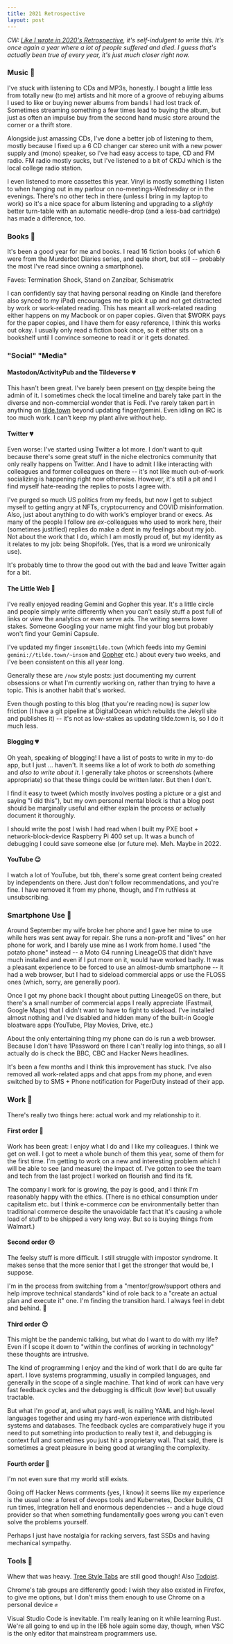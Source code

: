 ```yaml
---
title: 2021 Retrospective
layout: post
---
```


_CW: [Like I wrote in 2020's Retrospective][2020], it's self-indulgent to write this. It's once again a year where a lot of people suffered and died. I guess that's actually been true of every year, it's just much closer right now._
### Music 💚

I've stuck with listening to CDs and MP3s, honestly. I bought a little less from totally new (to me) artists and hit more of a groove of rebuying albums I used to like or buying newer albums from bands I had lost track of. Sometimes streaming something a few times lead to buying the album, but just as often an impulse buy from the second hand music store around the corner or a thrift store.

Alongside just amassing CDs, I've done a better job of listening to them, mostly because I fixed up a 6 CD changer car stereo unit with a new power supply and (mono) speaker, so I've had easy access to tape, CD and FM radio. FM radio mostly sucks, but I've listened to a bit of CKDJ which is the local college radio station.

I even listened to more cassettes this year. Vinyl is mostly something I listen to when hanging out in my parlour on no-meetings-Wednesday or in the evenings. There's no other tech in there (unless I bring in my laptop to work) so it's a nice space for album listening and upgrading to a _slightly_ better turn-table with an automatic needle-drop (and a less-bad cartridge) has made a difference, too.

### Books 💚

It's been a good year for me and books. I read 16 fiction books (of which 6 were from the Murderbot Diaries series, and quite short, but still -- probably the most I've read since owning a smartphone).

Faves: Termination Shock, Stand on Zanzibar, Schismatrix

I can confidently say that having personal reading on Kindle (and therefore also synced to my iPad) encourages me to pick it up and not get distracted by work or work-related reading. This has meant all work-related reading either happens on my Macbook or on paper copies. Given that $WORK pays for the paper copies, and I have them for easy reference, I think this works out okay. I usually only read a fiction book once, so it either sits on a bookshelf until I convince someone to read it or it gets donated.

### "Social" "Media"

#### Mastodon/ActivityPub and the Tildeverse 💔

This hasn't been great. I've barely been present on [ttw](https://tiny.tilde.website/) despite being the admin of it. I sometimes check the local timeline and barely take part in the diverse and non-commercial wonder that is Fedi. I've rarely taken part in anything on [tilde.town](https://tilde.town/) beyond updating finger/gemini. Even idling on IRC is too much work. I can't keep my plant alive without help.

#### Twitter 💔

Even worse: I've started using Twitter a lot more. I don't want to quit because there's some great stuff in the niche electronics community that only really happens on Twitter. And I have to admit I like interacting with colleagues and former colleagues on there -- it's not like much out-of-work socializing is happening right now otherwise. However, it's still a pit and I find myself hate-reading the replies to posts I agree with.

I've purged so much US politics from my feeds, but now I get to subject myself to getting angry at NFTs, cryptocurrency and COVID misinformation. Also, just about anything to do with work's employer brand or execs. As many of the people I follow are _ex_-colleagues who used to work here, their (sometimes justified) replies do make a dent in my feelings about my job. Not about the work that I do, which I am mostly proud of, but my identity as it relates to my job: being Shopifolk. (Yes, that is a word we unironically use).

It's probably time to throw the good out with the bad and leave Twitter again for a bit.

#### The Little Web 💚

I've really enjoyed reading Gemini and Gopher this year. It's a little circle and people simply write differently when you can't easily stuff a post full of links or view the analytics or even serve ads. The writing seems lower stakes. Someone Googling your name might find your blog but probably won't find your Gemini Capsule.

I've updated my finger `insom@tilde.town` (which feeds into my Gemini `gemini://tilde.town/~insom` and [Gopher](https://proxy.vulpes.one/gopher/tilde.town/1/~insom) etc.) about every two weeks, and I've been consistent on this all year long.

Generally these are `/now` style posts: just documenting my current obsessions or what I'm currently working on, rather than trying to have a topic. This is another habit that's worked.

Even though posting to this blog (that you're reading now) is _super_ low friction (I have a git pipeline at DigitalOcean which rebuilds the Jekyll site and publishes it) -- it's not as low-stakes as updating tilde.town is, so I do it much less.

#### Blogging 💔

Oh yeah, speaking of blogging! I have a list of posts to write in my to-do app, but I just ... haven't. It seems like a lot of work to both _do_ something and _also to write about it_. I generally take photos or screenshots (where appropriate) so that these things could be written later. But then I don't.

I find it easy to tweet (which mostly involves posting a picture or a gist and saying "I did this"), but my own personal mental block is that a blog post should be marginally useful and either explain the process or actually document it thoroughly.

I should write the post I wish I had read when I built my PXE boot + network-block-device Raspberry Pi 400 set up. It was a bunch of debugging I could save someone else (or future me). Meh. Maybe in 2022.

#### YouTube 😐

I watch a lot of YouTube, but tbh, there's some great content being created by independents on there. Just don't follow recommendations, and you're fine. I have removed it from my phone, though, and I'm ruthless at unsubscribing.

### Smartphone Use 💚

Around September my wife broke her phone and I gave her mine to use while hers was sent away for repair. She runs a non-profit and "lives" on her phone for work, and I barely use mine as I work from home. I used "the potato phone" instead -- a Moto G4 running LineageOS that didn't have much installed and even if I put more on it, would have worked badly. It was a pleasant experience to be forced to use an almost-dumb smartphone -- it had a web browser, but I had to sideload commercial apps or use the FLOSS ones (which, sorry, are generally poor).

Once I got my phone back I thought about putting LineageOS on there, but there's a small number of commercial apps I really appreciate (Fastmail, Google Maps) that I didn't want to have to fight to sideload. I've installed almost nothing and I've disabled and hidden many of the built-in Google bloatware apps (YouTube, Play Movies, Drive, etc.)

About the only entertaining thing my phone can do is run a web browser. Because I don't have 1Password on there I can't really log into things, so all I actually do is check the BBC, CBC and Hacker News headlines.

It's been a few months and I think this improvement has stuck. I've also removed all work-related apps and chat apps from my phone, and even switched by to SMS + Phone notification for PagerDuty instead of their app.

### Work 🤷

There's really two things here: actual work and my relationship to it.

#### First order 💚

Work has been great: I enjoy what I do and I like my colleagues. I think we get on well. I got to meet a whole bunch of them this year, some of them for the first time. I'm getting to work on a new and interesting problem which I will be able to see (and measure) the impact of. I've gotten to see the team and tech from the last project I worked on flourish and find its fit.

The company I work for is growing, the pay is good, and I think I'm reasonably happy with the ethics. (There is no ethical consumption under capitalism etc. but I think e-commerce _can_ be environmentally better than traditional commerce despite the unavoidable fact that it's causing a whole load of stuff to be shipped a very long way. But so is buying things from Walmart.)

#### Second order 😣

The feelsy stuff is more difficult. I still struggle with impostor syndrome. It makes sense that the more senior that I get the stronger that would be, I suppose.

I'm in the process from switching from a "mentor/grow/support others and help improve technical standards" kind of role back to a "create an actual plan and execute it" one. I'm finding the transition hard. I always feel in debt and behind. 🤷

#### Third order 😔

This might be the pandemic talking, but what do I want to do with my life? Even if I scope it down to "within the confines of working in technology" these thoughts are intrusive.

The kind of programming I enjoy and the kind of work that I do are quite far apart. I love systems programming, usually in compiled languages, and generally in the scope of a single machine. That kind of work can have very fast feedback cycles and the debugging is difficult (low level) but usually tractable.

But what I'm _good_ at, and what pays well, is nailing YAML and high-level languages together and using my hard-won experience with distributed systems and databases. The feedback cycles are comparatively huge if you need to put something into production to really test it, and debugging is context full and sometimes you just hit a proprietary wall. That said, there is sometimes a great pleasure in being good at wrangling the complexity.

#### Fourth order 🧓

I'm not even sure that my world still exists.

Going off Hacker News comments (yes, I know) it seems like my experience is the usual one: a forest of devops tools and Kubernetes, Docker builds, CI run times, integration hell and enormous dependencies -- and a huge cloud provider so that when something fundamentally goes wrong you can't even solve the problems yourself.

Perhaps I just have nostalgia for racking servers, fast SSDs and having mechanical sympathy.

### Tools 💚

Whew that was heavy. [Tree Style Tabs](https://addons.mozilla.org/en-US/firefox/addon/tree-style-tab/) are still good though! Also [Todoist](https://todoist.com/).

Chrome's tab groups are differently good: I wish they also existed in Firefox, to give me options, but I don't miss them enough to use Chrome on a personal device ✊

Visual Studio Code is inevitable. I'm really leaning on it while learning Rust. We're all going to end up in the IE6 hole again some day, though, when VSC is the only editor that mainstream programmers use.

[2020]: https://www.insom.me.uk/2020/12/31/retrospective.html
